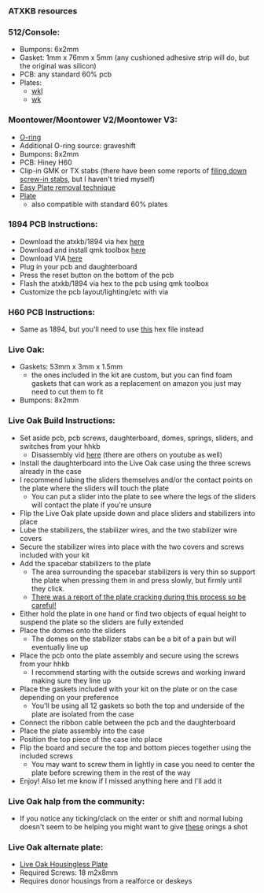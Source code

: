 ### ATXKB resources

### 512/Console:

* Bumpons: 6x2mm
* Gasket: 1mm x 76mm x 5mm (any cushioned adhesive strip will do, but the original was silicon)
* PCB: any standard 60% pcb
* Plates:
  - [wkl](plates/512_wkl_plate_v7.dxf)
  - [wk](plates/512_wk_plate_v10.dxf)

### Moontower/Moontower V2/Moontower V3:

* [O-ring](https://www.theoringstore.com/store/index.php?main_page=product_info&products_id=879)
* Additional O-ring source: graveshift
* Bumpons: 8x2mm
* PCB: Hiney H60
* Clip-in GMK or TX stabs (there have been some reports of [filing down screw-in stabs](https://cdn.discordapp.com/attachments/758797111486971976/937809309314715648/unknown.png), but I haven't tried myself)
* [Easy Plate removal technique](https://youtube.com/shorts/fSTPTv5prkE)
* [Plate](plates/moontower_plate_v8.dxf)
  - also compatible with standard 60% plates

### 1894 PCB Instructions:

* Download the atxkb/1894 via hex [here](https://caniusevia.com/docs/download_firmware/)
* Download and install qmk toolbox [here](https://github.com/qmk/qmk_toolbox)
* Download VIA [here](https://www.github.com/the-via/releases/releases/latest) 
* Plug in your pcb and daughterboard
* Press the reset button on the bottom of the pcb
* Flash the atxkb/1894 via hex to the pcb using qmk toolbox
* Customize the pcb layout/lighting/etc with via

### H60 PCB Instructions:

* Same as 1894, but you'll need to use [this](firmware/hineybush_h60_via.hex) hex file instead

### Live Oak:

* Gaskets: 53mm x 3mm x 1.5mm
  - the ones included in the kit are custom, but you can find foam gaskets that can work as a replacement on amazon you just may need to cut them to fit
* Bumpons: 8x2mm

### Live Oak Build Instructions:

* Set aside pcb, pcb screws, daughterboard, domes, springs, sliders, and switches from your hhkb
  - Disassembly vid [here](https://www.youtube.com/watch?v=kdqqHSKyfyI) (there are others on youtube as well)
* Install the daughterboard into the Live Oak case using the three screws already in the case
* I recommend lubing the sliders themselves and/or the contact points on the plate where the sliders will touch the plate
  - You can put a slider into the plate to see where the legs of the sliders will contact the plate if you're unsure
* Flip the Live Oak plate upside down and place sliders and stabilizers into place
* Lube the stabilizers, the stabilizer wires, and the two stabilizer wire covers
* Secure the stabilizer wires into place with the two covers and screws included with your kit
* Add the spacebar stabilizers to the plate
  - The area surrounding the spacebar stabilizers is very thin so support the plate when pressing them in and press slowly, but firmly until they click.
  - [There was a report of the plate cracking during this process so be careful!](https://imgur.com/a/sVJymYy)
* Either hold the plate in one hand or find two objects of equal height to suspend the plate so the sliders are fully extended
* Place the domes onto the sliders
  - The domes on the stabilizer stabs can be a bit of a pain but will eventually line up
* Place the pcb onto the plate assembly and secure using the screws from your hhkb
  - I recommend starting with the outside screws and working inward making sure they line up
* Place the gaskets included with your kit on the plate or on the case depending on your preference
  - You'll be using all 12 gaskets so both the top and underside of the plate are isolated from the case
* Connect the ribbon cable between the pcb and the daughterboard
* Place the plate assembly into the case
* Position the top piece of the case into place
* Flip the board and secure the top and bottom pieces together using the included screws
  - You may want to screw them in lightly in case you need to center the plate before screwing them in the rest of the way
* Enjoy! Also let me know if I missed anything here and I'll add it

### Live Oak halp from the community:

* If you notice any ticking/clack on the enter or shift and normal lubing doesn't seem to be helping you might want to give [these](https://unrealkeyboards.com/products/o-rings-for-keycaps) orings a shot

### Live Oak alternate plate:

* [Live Oak Housingless Plate](plates/live_oak_housingless_plate.dxf)
* Required Screws: 18 m2x8mm
* Requires donor housings from a realforce or deskeys
